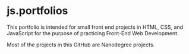 # js.portfolios

This portfolio is intended for small front end projects in HTML, CSS, and JavaScript for the purpose of practicing Front-End Web Development.

Most of the projects in this GitHub are Nanodegree projects. 
